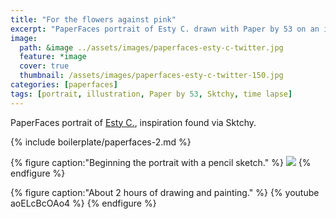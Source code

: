 ```yaml
---
title: "For the flowers against pink"
excerpt: "PaperFaces portrait of Esty C. drawn with Paper by 53 on an iPad."
image: 
  path: &image ../assets/images/paperfaces-esty-c-twitter.jpg 
  feature: *image
  cover: true
  thumbnail: /assets/images/paperfaces-esty-c-twitter-150.jpg
categories: [paperfaces]
tags: [portrait, illustration, Paper by 53, Sktchy, time lapse]
---
```


PaperFaces portrait of [Esty C.](http://sktchy.com/WfStFC ), inspiration found via Sktchy.

{% include boilerplate/paperfaces-2.md %}

{% figure caption:"Beginning the portrait with a pencil sketch." %}
[![](/assets/images/paperfaces-esty-c-process-1-750.jpg)](/assets/images/paperfaces-esty-c-process-1-lg.jpg)
{% endfigure %}

{% figure caption:"About 2 hours of drawing and painting." %}
{% youtube aoELcBcOAo4 %}
{% endfigure %}

